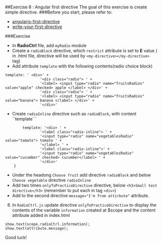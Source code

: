 ##Exercise 8 : Angular first directive
The goal of this exercise is create simple directive.
###Before you start, please refer to:
* [angularjs-first-directive](https://egghead.io/lessons/angularjs-first-directive)
* [write-your-first-directive](https://egghead.io/lessons/write-your-first-directive)

###Exercise

* In **RadioCtrl** file, add ```myRadio``` module
* Create a ```radioBlock``` directive, which ```restrict``` attribute is set to **E** value ( in .html file, directive will be used by ```<my-directive></my-directive>``` tag)
* Add attribute ```template``` with the following contents(radio choice block)

```
template: ' <div>' +
                '<div class="radio"> ' +
                '<label> <input type="radio" name="fruitsRadios" value="apple" checked> apple </label> </div>' +
                '<div class="radio"> ' +
                '<label> <input type="radio" name="fruitsRadios" value="banana"> banana </label> </div>' +
                '</div>'
```
* Create ```radioInline``` directive such as ```radioBlock```, with content ``template```

```
        template: '<div> ' +
                '<label class="radio-inline"> ' +
                '<input type="radio" name="vegetablesRadio" value="tomato"> tomato ' +
                '</label> ' +
                '<label class="radio-inline">' +
                '<input type="radio" name="vegetablesRadio" value="cucumber" checked> cucumber</label> ' +
                '</div>'
    }
```
* Under the headong ```Choose fruit``` add directive ```radioBlock``` and below ``` Choose vegetable``` directive ```radioInline```
* Add two times ```onlyToPracticeDirective``` directive, below ```<h3>Small test directive</h3>``` (remember to put each in tag ```<div>```)
* Add to the second directive ```message="I'm from attirbute"``` attribute.
8. In ```RadioCtrl.js``` update directive  ```onlyToPracticeDirective```  to display the contents of the variable ```information``` created at $scope and the content attribute added in index.html
```
show.text(scope.radioCtrl.information);
show.text(attribute.message);
```

Good luck!
